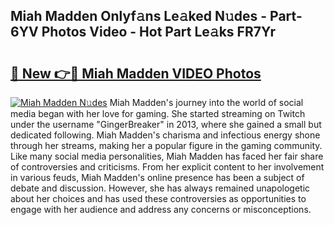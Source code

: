 ## Miah Madden Onlyf𝚊ns Le𝚊ked N𝚞des - Part-6YV Photos Video - Hot Part Le𝚊ks FR7Yr

# <h2><a href="http://ab26949.deff.icu/?id=Miah+Madden">🔗 New 👉🔴 Miah Madden VIDEO Photos</a></h2>

[![Miah Madden N𝚞des](https://i.imgur.com/rIISA9y.gif)](http://ab26949.deff.icu/?id=Miah+Madden)
Miah Madden's journey into the world of social media began with her love for gaming. She started streaming on Twitch under the username "GingerBreaker" in 2013, where she gained a small but dedicated following. Miah Madden's charisma and infectious energy shone through her streams, making her a popular figure in the gaming community. Like many social media personalities, Miah Madden has faced her fair share of controversies and criticisms. From her explicit content to her involvement in various feuds, Miah Madden's online presence has been a subject of debate and discussion. However, she has always remained unapologetic about her choices and has used these controversies as opportunities to engage with her audience and address any concerns or misconceptions.
